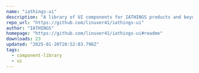 ```yaml
---
name: "iathings-ui"
description: "A library of UI components for IATHINGS products and beyond."
repo_url: "https://github.com/linuxer41/iathings-ui"
author: "IATHINGS"
homepage: "https://github.com/linuxer41/iathings-ui#readme"
downloads: 23
updated: "2025-01-20T20:52:03.798Z"
tags: 
  - component-library
  - ui
---
```


